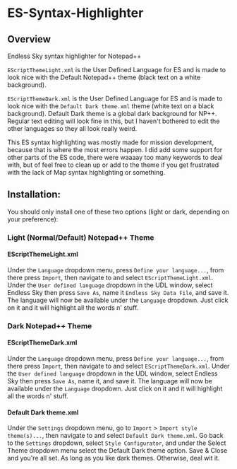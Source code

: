 # ES-Syntax-Highlighter

## Overview

Endless Sky syntax highlighter for Notepad++

`EScriptThemeLight.xml` is the User Defined Language for ES and is made to look nice with the Default Notepad++ theme (black text on a white background).

`EScriptThemeDark.xml` is the User Defined Language for ES and is made to look nice with the `Default Dark theme.xml` theme (white text on a black background). Default Dark theme is a global dark background for NP++. Regular text editing will look fine in this, but I haven't bothered to edit the other languages so they all look really weird.

This ES syntax highlighting was mostly made for mission development, because that is where the most errors happen. I did add some support for other parts of the ES code, there were waaaay too many keywords to deal with, but of feel free to clean up or add to the theme if you get frustrated with the lack of Map syntax highlighting or something.

## Installation: 

You should only install one of these two options (light or dark, depending on your preference):

### Light (Normal/Default) Notepad++ Theme

#### EScriptThemeLight.xml
  Under the `Language` dropdown menu, press `Define your language...`, from there press `Import`, then navigate to and select `EScriptThemeLight.xml`. Under the `User defined language` dropdown in the UDL window, select Endless Sky then press `Save As`, name it `Endless Sky Data File`, and save it. The language will now be available under the `Language` dropdown. Just click on it and it will highlight all the words n' stuff.

### Dark Notepad++ Theme

#### EScriptThemeDark.xml
  Under the `Language` dropdown menu, press `Define your language...`, from there press `Import`, then navigate to and select `EScriptThemeDark.xml`. Under the `User defined language` dropdown in the UDL window, select Endless Sky then press `Save As`, name it, and save it. The language will now be available under the `Language` dropdown. Just click on it and it will highlight all the words n' stuff.
  
#### Default Dark theme.xml
  Under the `Settings` dropdown menu, go to `Import` > `Import style theme(s)...`, then navigate to and select `Default Dark theme.xml`. Go back to the `Settings` dropdown, select `Style Configurator`, and under the Select Theme dropdown menu select the Default Dark theme option. Save & Close and you're all set. As long as you like dark themes. Otherwise, deal wit it.
